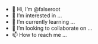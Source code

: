 - 👋 Hi, I’m @falseroot
- 👀 I’m interested in ...
- 🌱 I’m currently learning ...
- 💞️ I’m looking to collaborate on ...
- 📫 How to reach me ...

<!---
falseroot/falseroot is a ✨ special ✨ repository because its `README.md` (this file) appears on your GitHub profile.
You can click the Preview link to take a look at your changes.
--->
